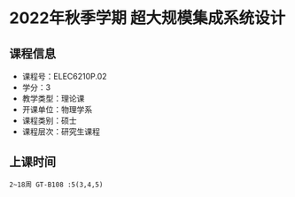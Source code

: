# 2022年秋季学期 超大规模集成系统设计 






## 课程信息

- 课程号：ELEC6210P.02
- 学分：3
- 教学类型：理论课
- 开课单位：物理学系
- 课程类别：硕士
- 课程层次：研究生课程

## 上课时间

```
2~18周 GT-B108 :5(3,4,5)
```

